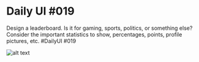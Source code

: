 # Daily UI #019

Design a leaderboard. Is it for gaming, sports, politics, or something else? Consider the important statistics to show, percentages, points, profile pictures, etc. #DailyUI #019


![alt text](https://pbs.twimg.com/media/E0ao4anWEAQtpju?format=png&name=large)
